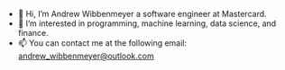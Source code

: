 - 👋 Hi, I’m Andrew Wibbenmeyer a software engineer at Mastercard.
- 👀 I’m interested in programming, machine learning, data science, and finance.
- 📫 You can contact me at the following email: andrew_wibbenmeyer@outlook.com

<!---
awibb/awibb is a ✨ special ✨ repository because its `README.md` (this file) appears on your GitHub profile.
You can click the Preview link to take a look at your changes.
--->
